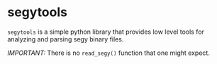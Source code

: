 # segytools

`segytools` is a simple python library that provides low level tools for analyzing and parsing segy binary files.

*IMPORTANT:* There is no `read_segy()` function that one might expect.